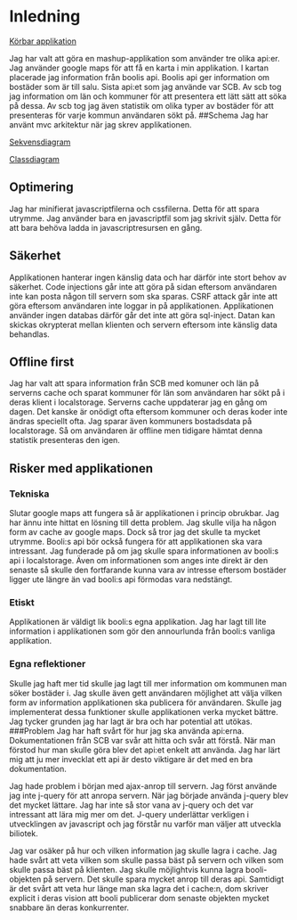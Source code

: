 # Inledning

[Körbar applikation](http://www.nexso-programmer.net)

Jag har valt att göra en mashup-applikation som använder tre olika api:er. Jag använder google maps för att få en karta i min applikation. I kartan placerade jag information från boolis api. Boolis api ger information om bostäder som är till salu. Sista api:et som jag använde var SCB. Av scb tog jag information om län och kommuner för att presentera ett lätt sätt att söka på dessa. Av scb tog jag även statistik om olika typer av bostäder för att presenteras för varje kommun användaren sökt på. 
##Schema
Jag har använt mvc arkitektur när jag skrev applikationen.

[Sekvensdiagram](https://github.com/ss223ck/1dv449_ss223ck_projekt/blob/master/Booli.png)

[Classdiagram](https://github.com/ss223ck/1dv449_ss223ck_projekt/blob/master/Class-diagram.png)


## Optimering
Jag har minifierat javascriptfilerna och cssfilerna. Detta för att spara utrymme. Jag använder bara en javascriptfil som jag skrivit själv. Detta för att bara behöva ladda in javascriptresursen en gång. 

## Säkerhet
Applikationen hanterar ingen känslig data och har därför inte stort behov av säkerhet. Code injections går inte att göra på sidan eftersom användaren inte kan posta någon till servern som ska sparas. CSRF attack går inte att göra eftersom användaren inte loggar in på applikationen. Applikationen använder ingen databas därför går det inte att göra sql-inject. Datan kan skickas okrypterat mellan klienten och servern eftersom inte känslig data behandlas.

## Offline first
Jag har valt att spara information från SCB med komuner och län på serverns cache och sparat kommuner för län som användaren har sökt på i deras klient i localstorage. Serverns cache uppdaterar jag en gång om dagen. Det kanske är onödigt ofta eftersom kommuner och deras koder inte ändras speciellt ofta. Jag sparar även kommuners bostadsdata på localstorage. Så om användaren är offline men tidigare hämtat denna statistik presenteras den igen. 

## Risker med applikationen
### Tekniska
Slutar google maps att fungera så är applikationen i princip obrukbar. Jag har ännu inte hittat en lösning till detta problem. Jag skulle vilja ha någon form av cache av google maps. Dock så tror jag det skulle ta mycket utrymme. 
Booli:s api bör också fungera för att applikationen ska vara intressant. Jag funderade på om jag skulle spara informationen av booli:s api i localstorage. Även om informationen som anges inte direkt är den senaste så skulle den fortfarande kunna vara av intresse eftersom bostäder ligger ute längre än vad booli:s api förmodas vara nedstängt. 

### Etiskt
Applikationen är väldigt lik booli:s egna applikation. Jag har lagt till lite information i applikationen som gör den annourlunda från booli:s vanliga applikation. 

### Egna reflektioner
Skulle jag haft mer tid skulle jag lagt till mer information om kommunen man söker bostäder i. Jag skulle även gett användaren möjlighet att välja vilken form av information applikationen ska publicera för användaren. Skulle jag implementerat dessa funktioner skulle applikationen verka mycket bättre. Jag tycker grunden jag har lagt är bra och har potential att utökas. 
###Problem
Jag har haft svårt för hur jag ska använda api:erna. Dokumentationen från SCB var svår att hitta och svår att förstå. När man förstod hur man skulle göra blev det api:et enkelt att använda. Jag har lärt mig att ju mer invecklat ett api är desto viktigare är det med en bra dokumentation. 

Jag hade problem i början med ajax-anrop till servern. Jag först använde jag inte j-query för att anropa servern. När jag började använda j-query blev det mycket lättare. Jag har inte så stor vana av j-query och det var intressant att lära mig mer om det. J-query underlättar verkligen i utvecklingen av javascript och jag förstår nu varför man väljer att utveckla biliotek. 

Jag var osäker på hur och vilken information jag skulle lagra i cache. Jag hade svårt att veta vilken som skulle passa bäst på servern och vilken som skulle passa bäst på klienten. Jag skulle möjlightvis kunna lagra booli-objekten på servern. Det skulle spara mycket anrop till deras api. Samtidigt är det svårt att veta hur länge man ska lagra det i cache:n, dom skriver explicit i deras vision att booli publicerar dom senaste objekten mycket snabbare än deras konkurrenter. 

